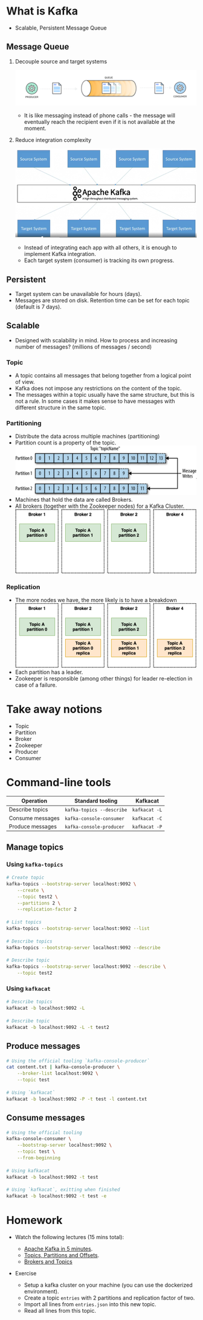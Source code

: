 # What is Kafka

  * Scalable, Persistent Message Queue
  
## Message Queue

1. Decouple source and target systems

   ![Message Queue](../img/mq.png)
   * It is like messaging instead of phone calls - 
   the message will eventually reach the recipient even if it is not available at the moment.
   
1. Reduce integration complexity

   ![Integrations](../img/integrations.png)
   * Instead of integrating each app with all others, it is enough to implement Kafka integration.
   * Each target system (consumer) is tracking its own progress.

## Persistent

   * Target system can be unavailable for hours (days).
   * Messages are stored on disk. Retention time can be set for each topic (default is 7 days).

## Scalable

   * Designed with scalability in mind. How to process and increasing number of messages? (millions of messages / second)
   
### Topic
  * A topic contains all messages that belong together from a logical point of view. 
  * Kafka does not impose any restrictions on the content of the topic. 
  * The messages within a topic usually have the same structure, but this is not a rule. 
  In some cases it makes sense to have messages with different structure in the same  topic.

### Partitioning
   * Distribute the data across multiple machines (partitioning)  
   * Partition count is a property of the topic.
   ![Paritions](../img/partitions.png)
   * Machines that hold the data are called Brokers.
   * All brokers (together with the Zookeeper nodes) for a Kafka Cluster.
   ![Brokers](../img/broker-partition.png)
   
### Replication
   * The more nodes we have, the more likely is to have a breakdown
   ![Replication](../img/broker-replica.png)
   * Each partition has a leader.
   * Zookeeper is responsible (among other things) for leader re-election in case of a failure.

# Take away notions
  * Topic
  * Partition
  * Broker
  * Zookeeper
  * Producer
  * Consumer

# Command-line tools

| Operation | Standard tooling | Kafkacat |
| ---       | ---              |  -----   |
| Describe topics  | `kafka-topics --describe` | `kafkacat -L` |
| Consume messages | `kafka-console-consumer`  | `kafkacat -C` |
| Produce messages | `kafka-console-producer`  | `kafkacat -P` |

## Manage topics

### Using `kafka-topics`

```bash
# Create topic
kafka-topics --bootstrap-server localhost:9092 \
    --create \
    --topic test2 \
    --partitions 2 \
    --replication-factor 2
    
# List topics
kafka-topics --bootstrap-server localhost:9092 --list
    
# Describe topics
kafka-topics --bootstrap-server localhost:9092 --describe

# Describe topic
kafka-topics --bootstrap-server localhost:9092 --describe \
    --topic test2
```

### Using `kafkacat`

```bash
# Describe topics
kafkacat -b localhost:9092 -L

# Describe topic
kafkacat -b localhost:9092 -L -t test2
```

## Produce messages

```bash
# Using the official tooling `kafka-console-producer`
cat content.txt | kafka-console-producer \
    --broker-list localhost:9092 \
    --topic test
    
# Using `kafkacat`
kafkacat -b localhost:9092 -P -t test -l content.txt
```

## Consume messages

```bash
# Using the official tooling
kafka-console-consumer \
    --bootstrap-server localhost:9092 \
    --topic test \
    --from-beginning
    
# Using kafkacat
kafkacat -b localhost:9092 -t test

# Using `kafkacat`, exitting when finished
kafkacat -b localhost:9092 -t test -e
```

# Homework

* Watch the following lectures (15 mins total):
   - [Apache Kafka in 5 minutes](https://www.linkedin.com/learning/learn-apache-kafka-for-beginners/apache-kafka-in-five-minutes).
   - [Topics, Partitions and Offsets](https://www.linkedin.com/learning/learn-apache-kafka-for-beginners/topics-partitions-and-offsets).
   - [Brokers and Topics](https://www.linkedin.com/learning/learn-apache-kafka-for-beginners/brokers-and-topics)
   
* Exercise
   - Setup a kafka cluster on your machine (you can use the dockerized environment).
   - Create a topic `entries` with 2 partitions and replication factor of two.
   - Import all lines from `entries.json` into this new topic.
   - Read all lines from this topic.
